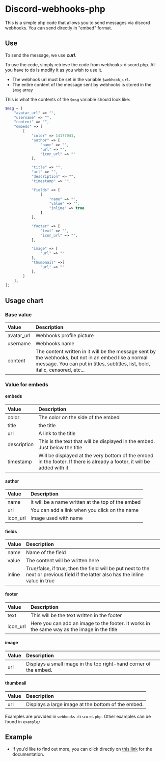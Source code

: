 # Discord-webhooks-php
This is a simple php code that allows you to send messages via discord webhooks. You can send directly in "embed" format.

## Use
To send the message, we use ***curl***. 

To use the code, simply retrieve the code from webhooks-discord.php. All you have to do is modify it as you wish to use it.

- The webhook url must be set in the variable ``$webhook_url``.
- The entire content of the message sent by webhooks is stored in the ``$msg`` array

This is what the contents of the ``$msg`` variable should look like:
```php
$msg = [
    "avatar_url" => "",
    "username" => "",
    "content" => "",
    "embeds" => [
        [
            "color" => 14177041,
            "author" => [
                "name" => "",
                "url" => "",
                "icon_url" => ""
            ],

            "title" => "",
            "url" => "",
            "description" => "",
            "timestamp" => "",

            "fields" => [
                [
                    "name" => "",
                    "value" => "",
                    "inline" => true
                ]
            ],

            "footer" => [
                "text" => "",
                "icon_url" => "",
            ],

            "image" => [
                "url" => ""
            ],
            "thumbnail" =>[
                "url" => ""
            ],
        ]
    ],
];
```

## Usage chart
### Base value
|Value|Description|
|:----|:----------|
|avatar_url|Webhooks profile picture|
|username|Webhooks name|
|content|The content written in it will be the message sent by the webhooks, but not in an embed like a normal message. You can put in titles, subtitles, list, bold, italic, censored, etc...|

### Value for embeds
#### embeds
|Value|Description|
|:----|:----------|
|color|The color on the side of the embed|
|title|the title|
|url|A link to the title|
|description|This is the text that will be displayed in the embed. Just below the title|
|timestamp|Will be displayed at the very bottom of the embed in the footer. If there is already a footer, it will be added with it.|

#### author
|Value|Description|
|:----|:----------|
|name|It will be a name written at the top of the embed|
|url|You can add a link when you click on the name|
|icon_url|Image used with name|


#### fields
|Value|Description|
|:----|:----------|
|name|Name of the field|
|value|The content will be written here|
|inline|True/false, if true, then the field will be put next to the next or previous field if the latter also has the inline value in true|

#### footer
|Value|Description|
|:----|:----------|
|text|This will be the text written in the footer|
|icon_url|Here you can add an image to the footer. It works in the same way as the image in the title|

#### image
|Value|Description|
|:----|:----------|
|url|Displays a small image in the top right-hand corner of the embed.|

#### thumbnail
|Value|Description|
|:----|:----------|
|url|Displays a large image at the bottom of the embed.|

Examples are provided in ``webhooks-discord.php``. Other examples can be found in ``example/``

## Example


- If you'd like to find out more, you can click directly on [this link](https://birdie0.github.io/discord-webhooks-guide/examples/spotify.html) for the documentation.